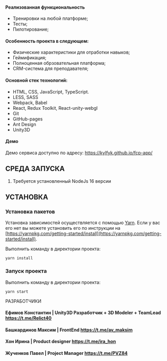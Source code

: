 <h4>Реализованная функциональность</h4>
<ul>
    <li>Тренировки на любой платформе;</li>
    <li>Тесты;</li>
    <li>Пилотирование;</li>
</ul> 
<h4>Особенность проекта в следующем:</h4>
<ul>
 <li>Физические характеристики для отработки навыков;</li>
 <li>Геймификация;</li>
 <li>Полноценная обрзовательная платформа;</li>
 <li>CRM-система для преподавателя;</li>
 </ul>
<h4>Основной стек технологий:</h4>
<ul>
	<li>HTML, CSS, JavaScript, TypeScript.</li>
	<li>LESS, SASS</li>
	<li>Webpack, Babel</li>
	<li>React, Redux Toolkit, React-unity-webgl</li>
	<li>Git</li>
	<li>GitHub-pages</li>
	<li>Ant Design</li>
    <li>Unity3D</li>
 </ul>
<h4>Демо</h4>
<p>Демо сервиса доступно по адресу: <a href='https://kylfyk.github.io/fcp-app/' target='_blank'>https://kylfyk.github.io/fcp-app/</a></p>

СРЕДА ЗАПУСКА
------------
1) Требуется установленный NodeJs 16 версии


УСТАНОВКА
------------
### Установка пакетов
Установка зависимостей осуществляется с помощью [Yarn](https://yarnpkg.com/). Если у вас его нет вы можете установить его по инструкции
на [https://yarnpkg.com/getting-started/install](https://yarnpkg.com/getting-started/install).

Выполнить команду в директории проекта:
~~~
yarn install
~~~
### Запуск проекта

Выполнить команду в директории проекта:

~~~
yarn start
~~~

РАЗРАБОТЧИКИ

<h4>Ефимов Константин | Unity3D Разработчик + 3D Modeler + TeamLead <a href="https://t.me/Relict40">https://t.me/Relict40</a></h4>
<h4>Башкардинов Максим | FrontEnd <a href="https://t.me/av_maksim">https://t.me/av_maksim</a></h4>
<h4>Хон Ирина | Product designer <a href="https://t.me/ira_hon">https://t.me/ira_hon</a></h4>
<h4>Жученков Павел | Project Manager <a href="https://t.me/PVZ84">https://t.me/PVZ84</a></h4>

